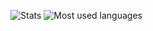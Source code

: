 ![Stats](https://github-readme-stats.vercel.app/api?username=AntoineTSIO&show_icons=true&theme=dark)
![Most used languages](https://github-readme-stats.vercel.app/api/top-langs/?username=AntoineTSIO&theme=dark&show_icons=true)
